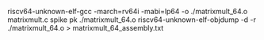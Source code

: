 riscv64-unknown-elf-gcc -march=rv64i -mabi=lp64 -o ./matrixmult_64.o matrixmult.c
spike pk ./matrixmult_64.o 
riscv64-unknown-elf-objdump -d -r ./matrixmult_64.o > matrixmult_64_assembly.txt
